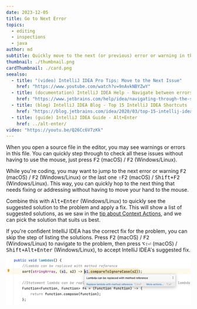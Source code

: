 ```yaml
---
date: 2023-12-05
title: Go to Next Error
topics:
  - editing
  - inspections
  - java
author: md
subtitle: Quickly move to the next (or previous) error or warning in the file.
thumbnail: ./thumbnail.png
cardThumbnail: ./card.png
seealso:
  - title: "(video) IntelliJ IDEA Pro Tips: Move to the Next Issue"
    href: "https://www.youtube.com/watch?v=9nAvkNBYZwY"
  - title: (documentation) IntelliJ IDEA Help - Navigate between errors or warnings
    href: "https://www.jetbrains.com/help/idea/navigating-through-the-source-code.html#navigate-errors-warnings"
  - title: (blog) IntelliJ IDEA Blog - Top 15 IntelliJ IDEA Shortcuts
    href: "https://blog.jetbrains.com/idea/2020/03/top-15-intellij-idea-shortcuts/"
  - title: (guide) IntelliJ IDEA Guide - Alt+Enter
    href: ../alt-enter/
video: "https://youtu.be/Q26Cc6V7zKk"
---
```


When you open a source file in the editor, you may see warnings or errors in this file. You can quickly step through to check all these issues without having to use the mouse, just press <kbd>F2</kbd> (macOS) / <kbd>F2</kbd> (Windows/Linux).

While you're coding, you may want to jump to the next error or warning <kbd>F2</kbd> (macOS) / <kbd>F2</kbd> (Windows/Linux) or the last one <kbd>⇧F2</kbd> (macOS) / <kbd>Shift+F2</kbd> (Windows/Linux). This way, you can quickly hop to the next thing that needs fixing or addressing without having to move your hand to the
mouse.

Combine this with <kbd>Alt+Enter</kbd> (Windows/Linux) to quickly see the suggested solution to the problem and apply a fix. This will show a list of suggested solutions, as we saw in the [tip about Context Actions](../context-actions/),
and we can pick the solution that suits us best.

If you're confident IntelliJ IDEA has the correct fix for the problem, you can skip the step of listing the solutions. Press <kbd>F2</kbd> (macOS) / <kbd>F2</kbd> (Windows/Linux) to navigate to the problem, then press <kbd>⌥⇧⏎</kbd> (macOS) / <kbd>Shift+Alt+Enter</kbd> (Windows/Linux), to accept IntelliJ IDEA's suggested fix.

![Accept suggested fix](accept-suggestion.png)
